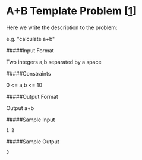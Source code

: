 A+B Template Problem [[1](http://poj.org/problem?id=1000)]
==================

Here we write the description to the problem:

e.g. "calculate a+b"

#####Input Format

Two integers a,b separated by a space

#####Constraints

0 <= a,b <= 10

#####Output Format

Output a+b

#####Sample Input

```
1 2
```

#####Sample Output

```
3
```
